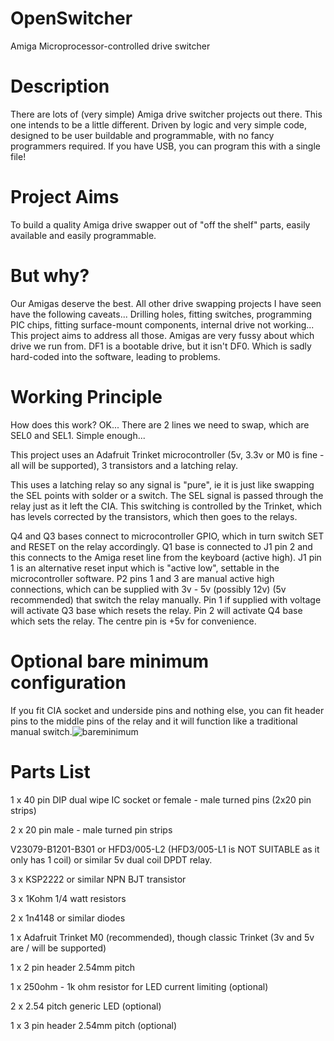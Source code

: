 # OpenSwitcher
Amiga Microprocessor-controlled drive switcher

# Description

There are lots of (very simple) Amiga drive switcher projects out there. This one intends to be a little different. Driven by logic and very simple code, designed to be user buildable and programmable, with no fancy programmers required. If you have USB, you can program this with a single file!

# Project Aims

To build a quality Amiga drive swapper out of "off the shelf" parts, easily available and easily programmable.

# But why?
Our Amigas deserve the best. All other drive swapping projects I have seen have the following caveats... Drilling holes, fitting switches, programming PIC chips, fitting surface-mount components, internal drive not working... This project aims to address all those.
Amigas are very fussy about which drive we run from. DF1 is a bootable drive, but it isn't DF0. Which is sadly hard-coded into the software, leading to problems.

# Working Principle
How does this work?
OK... There are 2 lines we need to swap, which are SEL0 and SEL1. Simple enough...

This project uses an Adafruit Trinket microcontroller (5v, 3.3v or M0 is fine - all will be supported), 3 transistors and a latching relay.

This uses a latching relay so any signal is "pure", ie it is just like swapping the SEL points with solder or a switch. The SEL signal is passed through the relay just as it left the CIA.
This switching is controlled by the Trinket, which has levels corrected by the transistors, which then goes to the relays.

Q4 and Q3 bases connect to microcontroller GPIO, which in turn switch SET and RESET on the relay accordingly.
Q1 base is connected to J1 pin 2 and this connects to the Amiga reset line from the keyboard (active high).
J1 pin 1 is an alternative reset input which is "active low", settable in the microcontroller software.
P2 pins 1 and 3 are manual active high connections, which can be supplied with 3v - 5v (possibly 12v) (5v recommended) that switch the relay manually. Pin 1 if supplied with voltage will activate Q3 base which resets the relay. Pin 2 will activate Q4 base which sets the relay. The centre pin is +5v for convenience.

# Optional bare minimum configuration
If you fit CIA socket and underside pins and nothing else, you can fit header pins to the middle pins of the relay and it will function like a traditional manual switch.![bareminimum](https://user-images.githubusercontent.com/89555920/130951893-b6ab5bde-1879-4004-94aa-9b5d316510d3.jpg)

# Parts List
1 x 40 pin DIP dual wipe IC socket or female - male turned pins (2x20 pin strips)

2 x 20 pin male - male turned pin strips

V23079-B1201-B301 or HFD3/005-L2 (HFD3/005-L1 is NOT SUITABLE as it only has 1 coil) or similar 5v dual coil DPDT relay.

3 x KSP2222 or similar NPN BJT transistor

3 x 1Kohm 1/4 watt resistors

2 x 1n4148 or similar diodes

1 x Adafruit Trinket M0 (recommended), though classic Trinket (3v and 5v are / will be supported)

1 x 2 pin header 2.54mm pitch

1 x 250ohm - 1k ohm resistor for LED current limiting (optional)

2 x 2.54 pitch generic LED (optional)

1 x 3 pin header 2.54mm pitch (optional)






